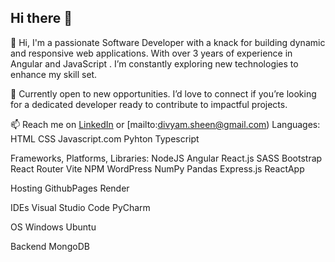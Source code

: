 ## Hi there 👋


👋 Hi, I'm a passionate Software Developer with a knack for building dynamic and responsive web applications. With over 3 years of experience in Angular and JavaScript .
I’m constantly exploring new technologies to enhance my skill set.

💼 Currently open to new opportunities. I’d love to connect if you’re looking for a dedicated developer ready to contribute to impactful projects.

📫 Reach me on [LinkedIn](https://www.linkedin.com/in/divya-mariya-raphy-489b2817b/) or [mailto:divyam.sheen@gmail.com)
Languages:
HTML CSS Javascript.com Pyhton Typescript

Frameworks, Platforms, Libraries:
NodeJS Angular React.js SASS Bootstrap React Router Vite NPM WordPress NumPy Pandas Express.js ReactApp

Hosting
GithubPages Render

IDEs
Visual Studio Code PyCharm

OS
Windows Ubuntu

Backend
MongoDB

